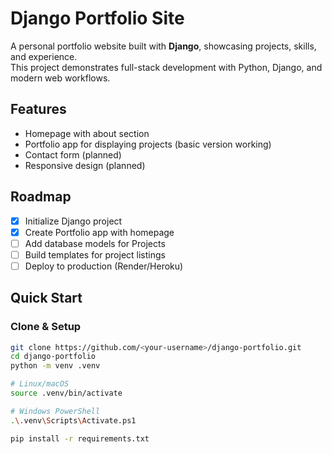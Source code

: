 # Django Portfolio Site

A personal portfolio website built with **Django**, showcasing projects, skills, and experience.  
This project demonstrates full-stack development with Python, Django, and modern web workflows.

## Features
- Homepage with about section
- Portfolio app for displaying projects (basic version working)
- Contact form (planned)
- Responsive design (planned)

## Roadmap
- [x] Initialize Django project
- [x] Create Portfolio app with homepage
- [ ] Add database models for Projects
- [ ] Build templates for project listings
- [ ] Deploy to production (Render/Heroku)

## Quick Start

### Clone & Setup
```bash
git clone https://github.com/<your-username>/django-portfolio.git
cd django-portfolio
python -m venv .venv

# Linux/macOS
source .venv/bin/activate

# Windows PowerShell
.\.venv\Scripts\Activate.ps1

pip install -r requirements.txt
